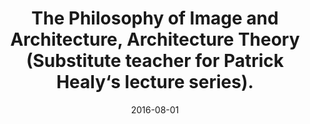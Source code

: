 ---
layout: item
title: "The Philosophy of Image and Architecture, Architecture Theory (Substitute teacher for Patrick Healy‘s lecture series)."
type: seminar
org: Faculty of Architecture and the Built Environment, Delft University of Technology
date: 2016-08-01
hide: true
---